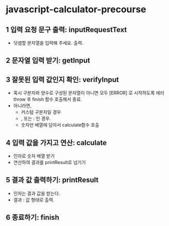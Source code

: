 # javascript-calculator-precourse

## 1 입력 요청 문구 출력: inputRequestText

- 덧셈할 문자열을 입력해 주세요. 출력.

## 2 문자열 입력 받기: getInput

## 3 잘못된 입력 값인지 확인: verifyInput

- 혹시 구분자와 양수로 구성된 문자열이 아니면 모두 [ERROR] 로 시작하도록 에러 throw 후 finish 함수 호출해서 종료.
- 아니라면,
  - 커스텀 구분자일 경우
  - , 또는 : 인 경우.
  - 숫자만 배열에 담아서 calculate함수 호출

## 4 입력 값을 가지고 연산: calculate

- 인자로 숫자 배열 받기
- 연산하여 결과를 printResult로 넘기기

## 5 결과 값 출력하기: printResult

- 인자는 결과 값을 받는다.
- 결과 : 값 형태로 출력.

## 6 종료하기: finish
